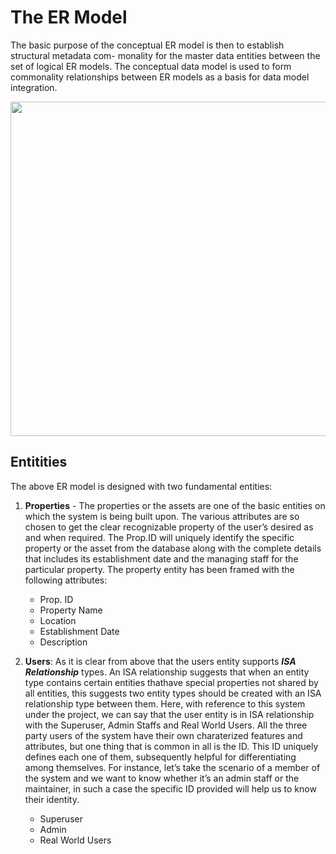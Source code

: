 # The ER Model
The basic purpose of the conceptual ER model is then to establish structural metadata com-
monality for the master data entities between the set of logical ER models. The conceptual data
model is used to form commonality relationships between ER models as a basis for data model
integration.

<p align="center">
<img width="700" height="535" src="/images/ER-model.png"> 
  </p>

## Entitities
The above ER model is designed with two fundamental
entities:
1. **Properties** - The properties or the assets are one of the basic entities on which the system is
being built upon. The various attributes are so chosen to get the clear recognizable property
of the user’s desired as and when required. The Prop.ID will uniquely identify the specific
property or the asset from the database along with the complete details that includes its
establishment date and the managing staff for the particular property. The property entity
has been framed with the following attributes:
    * Prop. ID
    * Property Name
    * Location
    * Establishment Date
    * Description

2. **Users**: As it is clear from above that the users entity supports ***ISA Relationship*** types.
An ISA relationship suggests that when an entity type contains certain entities thathave
special properties not shared by all entities, this suggests two entity types should be created
with an ISA relationship type between them. Here, with reference to this system under the
project, we can say that the user entity is in ISA relationship with the Superuser, Admin
Staffs and Real World Users. All the three party users of the system have their own charaterized features and attributes, but one thing that is common in all is the ID. This ID
uniquely defines each one of them, subsequently helpful for differentiating among themselves.
For instance, let’s take the scenario of a member of the system and we want to know whether
it’s an admin staff or the maintainer, in such a case the specific ID provided will help us to
know their identity.
    * Superuser
    * Admin
    * Real World Users
